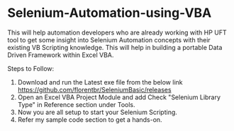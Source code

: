 # Selenium-Automation-using-VBA
This will help automation developers who are already working with HP UFT tool to get some insight into Selenium Automation concepts
with their existing VB Scripting knowledge.
This will help in building a portable Data Driven Framework within Excel VBA.

Steps to Follow:
1) Download and run the Latest exe file from the below link
    https://github.com/florentbr/SeleniumBasic/releases
2) Open an Excel VBA Project Module and add Check "Selenium Library Type" in Reference section under Tools.
3) Now you are all setup to start your Selenium Scripting.
4) Refer my sample code section to get a hands-on.
